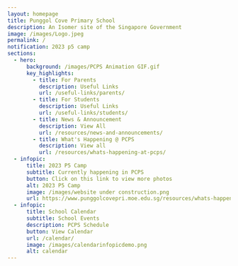 ```yaml
---
layout: homepage
title: Punggol Cove Primary School
description: An Isomer site of the Singapore Government
image: /images/Logo.jpeg
permalink: /
notification: 2023 p5 camp
sections:
  - hero:
      background: /images/PCPS Animation GIF.gif
      key_highlights:
        - title: For Parents
          description: Useful Links
          url: /useful-links/parents/
        - title: For Students
          description: Useful Links
          url: /useful-links/students/
        - title: News & Announcement
          description: View All
          url: /resources/news-and-announcements/
        - title: What's Happening @ PCPS
          description: View all
          url: /resources/whats-happening-at-pcps/
  - infopic:
      title: 2023 P5 Camp
      subtitle: Currently happening in PCPS
      button: Click on this link to view more photos
      alt: 2023 P5 Camp
      image: /images/website under construction.png
      url: https://www.punggolcovepri.moe.edu.sg/resources/whats-happening-at-pcps/
  - infopic:
      title: School Calendar
      subtitle: School Events
      description: PCPS Schedule
      button: View Calendar
      url: /calendar/
      image: /images/calendarinfopicdemo.png
      alt: calendar
---
```

